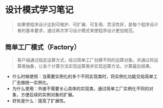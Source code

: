 # 设计模式学习笔记

> 如果使程序设计达到可维护、可扩展、可复用、灵活性好，是每个程序设计者的基本要求，通过再次学习设计模式来使程序设计更加规范。

## 简单工厂模式（Factory）

> 客户端通过指定运算方式，经过简单工厂创建不同的运算对象。并通过将运算类抽象，让各个计算方法实现运算类并实现运算方法，计算最后结果。

* 什么时候使用：当需要实例化的多个不同实现类时，将实例化功能交给简单工厂去做统一实例化。
* 为什么使用：外接不需要关心具体的实现类，通过简单工厂实例化不同的对象，方便后续的实例对象的扩展。
* 好处是什么：提高了扩展性。

##